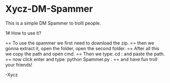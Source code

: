 # Xycz-DM-Spammer
This is a simple DM Spammer to trolll people. 

1# How to use it?

== To use the spammer we first need to download the zip.
== then we gonna extract it, open the folder, open the second folder.
== After all this we copy the path and open cmd.
== Then we type: cd : and paste the path.
== now click enter and type: python Spammer.py : 
== and have fun troll your friends!

-Xycz
